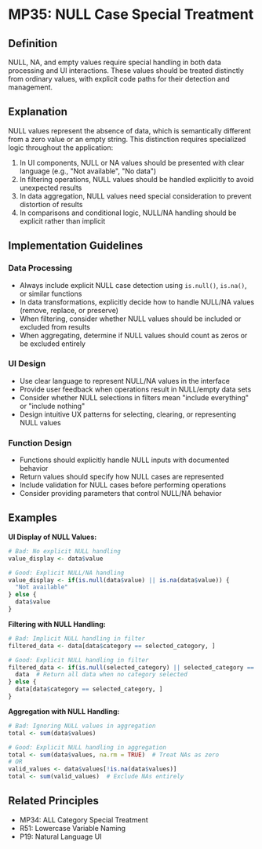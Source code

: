 # MP35: NULL Case Special Treatment

## Definition
NULL, NA, and empty values require special handling in both data processing and UI interactions. These values should be treated distinctly from ordinary values, with explicit code paths for their detection and management.

## Explanation
NULL values represent the absence of data, which is semantically different from a zero value or an empty string. This distinction requires specialized logic throughout the application:

1. In UI components, NULL or NA values should be presented with clear language (e.g., "Not available", "No data")
2. In filtering operations, NULL values should be handled explicitly to avoid unexpected results
3. In data aggregation, NULL values need special consideration to prevent distortion of results
4. In comparisons and conditional logic, NULL/NA handling should be explicit rather than implicit

## Implementation Guidelines

### Data Processing
- Always include explicit NULL case detection using `is.null()`, `is.na()`, or similar functions
- In data transformations, explicitly decide how to handle NULL/NA values (remove, replace, or preserve)
- When filtering, consider whether NULL values should be included or excluded from results
- When aggregating, determine if NULL values should count as zeros or be excluded entirely

### UI Design
- Use clear language to represent NULL/NA values in the interface
- Provide user feedback when operations result in NULL/empty data sets
- Consider whether NULL selections in filters mean "include everything" or "include nothing"
- Design intuitive UX patterns for selecting, clearing, or representing NULL values

### Function Design
- Functions should explicitly handle NULL inputs with documented behavior
- Return values should specify how NULL cases are represented
- Include validation for NULL cases before performing operations 
- Consider providing parameters that control NULL/NA behavior

## Examples

**UI Display of NULL Values:**
```r
# Bad: No explicit NULL handling
value_display <- data$value

# Good: Explicit NULL/NA handling
value_display <- if(is.null(data$value) || is.na(data$value)) {
  "Not available"
} else {
  data$value
}
```

**Filtering with NULL Handling:**
```r
# Bad: Implicit NULL handling in filter
filtered_data <- data[data$category == selected_category, ]

# Good: Explicit NULL handling in filter
filtered_data <- if(is.null(selected_category) || selected_category == "") {
  data  # Return all data when no category selected
} else {
  data[data$category == selected_category, ]
}
```

**Aggregation with NULL Handling:**
```r
# Bad: Ignoring NULL values in aggregation
total <- sum(data$values)

# Good: Explicit NULL handling in aggregation
total <- sum(data$values, na.rm = TRUE)  # Treat NAs as zero
# OR
valid_values <- data$values[!is.na(data$values)]
total <- sum(valid_values)  # Exclude NAs entirely
```

## Related Principles
- MP34: ALL Category Special Treatment
- R51: Lowercase Variable Naming
- P19: Natural Language UI